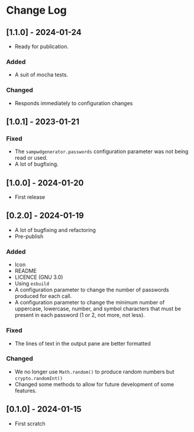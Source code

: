 # Change Log

<!--
--- EXAMPLE:

## [major.minor.patch] - yyyy-mm-dd

### Added
### Fixed
### Changed
### Removed

--- TODO

## [TODO]

- Fixed
  - Before releasing
    1. [ ] Check for the `<globals.ts>.$$debugging` value. It must be `false`.
    2. [ ] Update the version number into <package.json>.version
  - Releasing
    - Use this code
    ```sh
    vsce publish
    ```
  - After releasing
- Common
  - [ ] Add some 'strong' in the <README.md>
  - [ ] Change the phrase `showing a list of ten passwords with` in <README.md>
  - [ ] Some shield.io into <README.md>
  - [ ] Add the tag `security`
  - [ ] Change <README.md>: 'The randomization engine is based on the crypto library...'
  - [ ] Add a video in <README.md>

--- UNRELEASED

## [Unreleased]

-->

## [1.1.0] - 2024-01-24

- Ready for publication.

### Added

- A suit of mocha tests.

### Changed

- Responds immediately to configuration changes

## [1.0.1] - 2023-01-21

### Fixed

- The `sampwdgenerator.passwords` configuration parameter was not being read or
  used.
- A lot of bugfixing.

## [1.0.0] - 2024-01-20

- First release

## [0.2.0] - 2024-01-19

- A lot of bugfixing and refactoring
- Pre-publish

### Added

- Icon
- README
- LICENCE (GNU 3.0)
- Using `esbuild`
- A configuration parameter to change the number of passwords produced for each
  call.
- A configuration parameter to change the minimum number of uppercase,
  lowercase, number, and symbol characters that must be present in each password
  (1 or 2, not more, not less).

### Fixed

- The lines of text in the output pane are better formatted

### Changed

- We no longer use `Math.random()` to produce random numbers but
  `crypto.randomInt()`
- Changed some methods to allow for future development of some features.

## [0.1.0] - 2024-01-15

- First scratch
